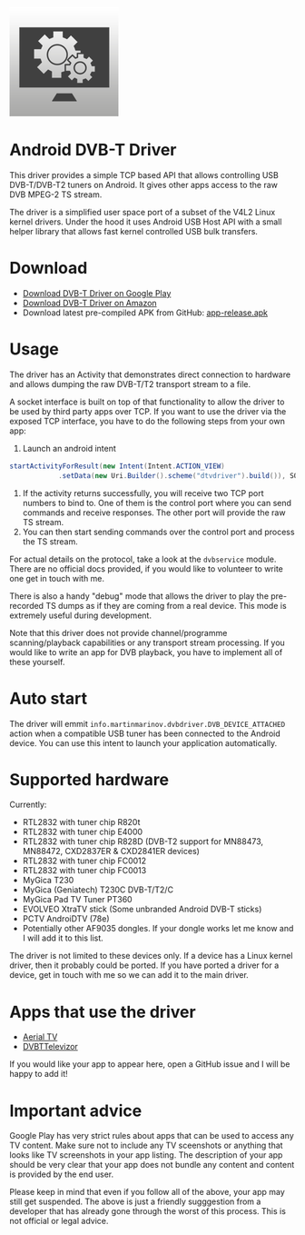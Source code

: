 ![App Icon](app/src/main/res/mipmap-xxxhdpi/ic_launcher.png)

# Android DVB-T Driver

This driver provides a simple TCP based API that allows
controlling USB DVB-T/DVB-T2 tuners on Android. It gives other apps access to
the raw DVB MPEG-2 TS stream.

The driver is a simplified user space port of a subset of
the V4L2 Linux kernel drivers. Under the hood it uses Android USB Host API
with a small helper library that allows fast kernel controlled USB bulk transfers.

# Download

* [Download DVB-T Driver on Google Play](https://play.google.com/store/apps/details?id=info.martinmarinov.dvbdriver)
* [Download DVB-T Driver on Amazon](https://www.amazon.com/gp/mas/dl/android?p=info.martinmarinov.dvbdriver)
* Download latest pre-compiled APK from GitHub: [app-release.apk](https://github.com/martinmarinov/AndroidDvbDriver/releases/latest)

# Usage

The driver has an Activity that demonstrates direct connection to hardware
and allows dumping the raw DVB-T/T2 transport stream to a file.

A socket interface is built on top of that functionality to allow the driver
to be used by third party apps over TCP. If you want to use the driver via the
exposed TCP interface, you have to do the following steps from your own app:

1. Launch an android intent
```java
startActivityForResult(new Intent(Intent.ACTION_VIEW)
            .setData(new Uri.Builder().scheme("dtvdriver").build()), SOME_CODE);
```
1. If the activity returns successfully, you will receive two TCP port numbers to bind to.
One of them is the control port where you can send commands and receive responses.
The other port will provide the raw TS stream.
1. You can then start sending commands over the control port and process the TS stream.

For actual details on the protocol, take a look at the `dvbservice` module. There
are no official docs provided, if you would like to volunteer to write one get in touch with me.

There is also a handy "debug" mode that allows the driver to play the pre-recorded TS dumps
as if they are coming from a real device. This mode is extremely useful during development.

Note that this driver does not provide channel/programme scanning/playback capabilities or any transport stream processing.
If you would like to write an app for DVB playback, you have to implement all of these yourself.

# Auto start

The driver will emmit `info.martinmarinov.dvbdriver.DVB_DEVICE_ATTACHED` action when a compatible USB tuner has 
been connected to the Android device. You can use this intent to launch your application automatically.

# Supported hardware

Currently:
* RTL2832 with tuner chip R820t
* RTL2832 with tuner chip E4000
* RTL2832 with tuner chip R828D (DVB-T2 support for MN88473, MN88472, CXD2837ER & CXD2841ER devices)
* RTL2832 with tuner chip FC0012
* RTL2832 with tuner chip FC0013
* MyGica T230
* MyGica (Geniatech) T230C DVB-T/T2/C
* MyGica Pad TV Tuner PT360
* EVOLVEO XtraTV stick (Some unbranded Android DVB-T sticks)
* PCTV AndroiDTV (78e)
* Potentially other AF9035 dongles. If your dongle works let me know and I will add it to this list.

The driver is not limited to these devices only. If a device has a Linux kernel driver, then it probably could be ported.
If you have ported a driver for a device, get in touch with me so we can add it to the main driver.

# Apps that use the driver

* [Aerial TV](http://aerialtv.eu/)
* [DVBTTelevizor](https://play.google.com/store/apps/details?id=net.petrjanousek.DVBTTelevizor)

If you would like your app to appear here, open a GitHub issue and I will be happy to add it!

# Important advice

Google Play has very strict rules about apps that can be used to access any TV content. Make sure not to include any TV sceenshots or anything that looks like TV screenshots in your app listing. The description of your app should be very clear that your app does not bundle any content and content is provided by the end user.

Please keep in mind that even if you follow all of the above, your app may still get suspended. The above is just a friendly sugggestion from a developer that has already gone through the worst of this process. This is not official or legal advice.